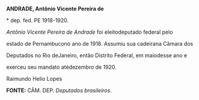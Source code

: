 **ANDRADE, Antônio Vicente Pereira de**



\* dep. fed. PE 1918-1920.



*Antônio Vicente Pereira de Andrade* foi eleitodeputado federal pelo

estado de Pernambucono ano de 1918. Assumiu sua cadeirana Câmara dos

Deputados no Rio deJaneiro, então Distrito Federal, em maiodesse ano e

exerceu seu mandato atédezembro de 1920.



Raimundo Helio Lopes



**FONTE:** CÂM. DEP. *Deputados brasileiros*.

